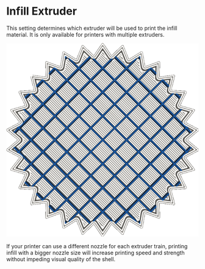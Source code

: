 Infill Extruder
====
This setting determines which extruder will be used to print the infill material. It is only available for printers with multiple extruders.

<!--screenshot {
"image_path": "infill_extruder_nr.png",
"models": [
    {
        "script": "gear.scad",
        "object_settings": {"extruder_nr": 3}
    }
],
"camera_position": [0, 0, 180],
"settings": {
    "top_layers": 0,
    "infill_extruder_nr": 1
},
"colour_scheme": "material_colour",
"colours": 32
}-->
![The shell of the model will get printed with the silver material, but the infill gets printed with the blue material](images/infill_extruder_nr.png)

If your printer can use a different nozzle for each extruder train, printing infill with a bigger nozzle size will increase printing speed and strength without impeding visual quality of the shell.